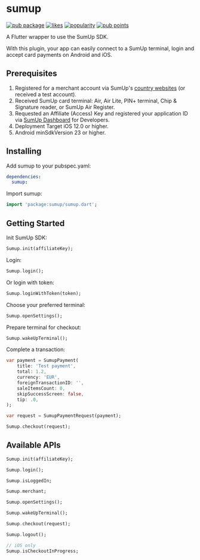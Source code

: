 # sumup

[![pub package](https://img.shields.io/pub/v/sumup.svg)](https://pub.dev/packages/sumup) [![likes](https://img.shields.io/pub/likes/sumup?logo=dart)](https://pub.dev/packages/sumup/score) [![popularity](https://img.shields.io/pub/popularity/sumup?logo=dart)](https://pub.dev/packages/sumup/score)  [![pub points](https://img.shields.io/pub/points/sumup?logo=dart)](https://pub.dev/packages/sumup/score)

A Flutter wrapper to use the SumUp SDK.

With this plugin, your app can easily connect to a SumUp terminal,
login and accept card payments on Android and iOS.

## Prerequisites

1) Registered for a merchant account via SumUp's [country websites](https://sumup.it/purplesoft) (or received a test account).
2) Received SumUp card terminal: Air, Air Lite, PIN+ terminal, Chip & Signature reader, or SumUp Air Register.
3) Requested an Affiliate (Access) Key and registered your application ID via [SumUp Dashboard](https://me.sumup.com/developers) for Developers.
4) Deployment Target iOS 12.0 or higher.
5) Android minSdkVersion 23 or higher.

## Installing

Add sumup to your pubspec.yaml:

```yaml
dependencies:
  sumup:
```

Import sumup:

```dart
import 'package:sumup/sumup.dart';
```

## Getting Started

Init SumUp SDK:

```dart
Sumup.init(affiliateKey);
```

Login:

```dart
Sumup.login();
```

Or login with token:

```dart
Sumup.loginWithToken(token);
```

Choose your preferred terminal:

```dart
Sumup.openSettings();
```

Prepare terminal for checkout:

```dart
Sumup.wakeUpTerminal();
```

Complete a transaction:

```dart
var payment = SumupPayment(
    title: 'Test payment',
    total: 1.2,
    currency: 'EUR',
    foreignTransactionID: '',
    saleItemsCount: 0,
    skipSuccessScreen: false,
    tip: .0,
);

var request = SumupPaymentRequest(payment);

Sumup.checkout(request);
```

## Available APIs

```dart
Sumup.init(affiliateKey);

Sumup.login();

Sumup.isLoggedIn;

Sumup.merchant;

Sumup.openSettings();

Sumup.wakeUpTerminal();

Sumup.checkout(request);

Sumup.logout();

// iOS only
Sumup.isCheckoutInProgress;

```

